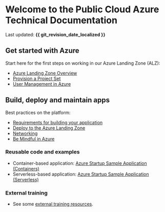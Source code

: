 # Welcome to the Public Cloud Azure Technical Documentation

Last updated: **{{ git_revision_date_localized }}**

## Get started with Azure

Start here for the first steps on working in our Azure Landing Zone (ALZ):

- [Azure Landing Zone Overview](get-started-with-azure/bc-govs-azure-landing-zone-overview.md)
- [Provision a Project Set](../welcome/provision-a-project-set.md)
- [User Management in Azure](design-build-deploy/user-management.md)

## Build, deploy and maintain apps

Best practices on the platform:

- [Requirements for building your application](design-build-deploy/requirements.md)
- [Deploy to the Azure Landing Zone](design-build-deploy/deploy-to-the-azure-landing-zone.md)
- [Networking](design-build-deploy/networking.md)
- [Be Mindful in Azure](best-practices/be-mindful.md)

### Reusable code and examples

- Container-based application: [Azure Startup Sample Application (Containers)](https://github.com/bcgov/azure-startup-sample-app-containers)
- Serverless-based application: [Azure Startup Sample Application (Serverless)](https://github.com/bcgov-c/ecf-azure-startup-sample-app-serverless)

### External training

- See some [external training resources](https://digital.gov.bc.ca/cloud/services/public/get-support/#training).
